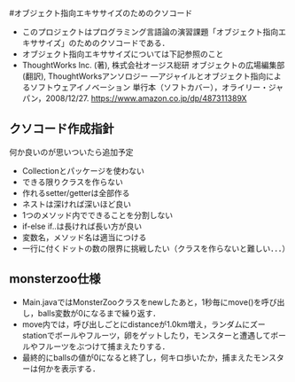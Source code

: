 
#オブジェクト指向エキササイズのためのクソコード
- このプロジェクトはプログラミング言語論の演習課題「オブジェクト指向エキササイズ」のためのクソコードである．
- オブジェクト指向エキササイズについては下記参照のこと
 - ThoughtWorks Inc. (著), 株式会社オージス総研 オブジェクトの広場編集部 (翻訳), ThoughtWorksアンソロジー ―アジャイルとオブジェクト指向によるソフトウェアイノベーション 単行本（ソフトカバー），オライリー・ジャパン，2008/12/27. https://www.amazon.co.jp/dp/487311389X


## クソコード作成指針
何か良いのが思いついたら追加予定
- Collectionとパッケージを使わない
- できる限りクラスを作らない
- 作れるsetter/getterは全部作る
- ネストは深ければ深いほど良い
- 1つのメソッド内でできることを分割しない
- if-else if..は長ければ長い方が良い
- 変数名，メソッド名は適当につける
- 一行に付くドットの数の限界に挑戦したい（クラスを作らないと難しい．．．）

## monsterzoo仕様
- Main.javaではMonsterZooクラスをnewしたあと，1秒毎にmove()を呼び出し，balls変数が0になるまで繰り返す．
- move内では，呼び出しごとにdistanceが1.0km増え，ランダムにズーstationでボールやフルーツ，卵をゲットしたり，モンスターと遭遇してボールやフルーツをぶつけて捕まえたりする．
- 最終的にballsの値が0になると終了し，何キロ歩いたか，捕まえたモンスターは何かを表示する．
